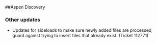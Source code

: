 ##Aspen Discovery
### Other updates
- Updates for sideloads to make sure newly added files are processed, guard against trying to insert files that already exist. (Ticket 112771)